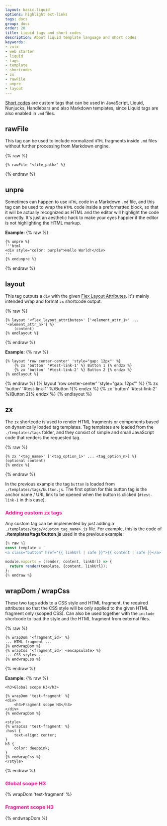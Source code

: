 ```yaml
---
layout: basic.liquid
options: highlight ext-links
tags: docs
group: docs
order: 20
title: Liquid tags and short codes
description: About liquid template language and short codes
keywords:
- zuix
- web starter
- liquid
- tags
- template
- shortcodes
- zx
- rawFile
- unpre
- layout
---
```


[Short codes](https://www.11ty.dev/docs/shortcodes/) are custom tags that can be used in JavaScript, Liquid, Nunjucks, Handlebars and also Markdown  templates,
since Liquid tags are also enabled in `.md` files.


## rawFile

This tag can be used to include normalized `HTML` fragments inside `.md` files without further processing from Markdown engine.

{% raw %}
```liquid
{% rawFile "<file_path>" %}
```
{% endraw %}


## unpre

Sometimes can happen to use `HTML` code in a Markdown `.md` file, and this tag can be used to wrap the `HTML` code inside a preformatted block,
so that it will be actually recognized as HTML and the editor will highlight the code correctly. It's just an aesthetic hack to make your eyes happier
if the editor is not highlighting the HTML markup.

**Example:**
{% raw %}
```liquid
{% unpre %}
'''html
<div style="color: purple">Hello World!</div>
'''
{% endunpre %}
```
{% endraw %}


## layout

This tag outputs a `div` with the given [Flex Layout Attributes](https://progressivered.com/fla/).
It's mainly intended wrap and format `zx` shortcode output.

{% raw %}
```liquid
{% layout '<flex_layout_attributes>' ['<element_attr_1>' ... '<element_attr_n>'] %}
    (content)
{% endlayout %}
```
{% endraw %}

**Example:**
{% raw %}
```liquid
{% layout 'row center-center' 'style="gap: 12px"' %}
    {% zx 'button' '#test-link-1' %} Button 1 {% endzx %}
    {% zx 'button' '#test-link-2' %} Button 2 {% endzx %}
{% endlayout %}
```
{% endraw %}
{% layout 'row center-center' 'style="gap: 12px"' %}
{% zx 'button' '#test-link-1' %}Button 1{% endzx %}
{% zx 'button' '#test-link-2' %}Button 2{% endzx %}
{% endlayout %}


## zx

The `zx` shortcode is used to render HTML fragments or components based on dynamically loaded tag templates.
Tag templates are loaded from the `./templates/tags` folder, and they consist of simple and small JavaScript code that
renders the requested tag.

{% raw %}
```liquid
{% zx '<tag_name>' ['<tag_option_1>' ... <tag_option_n>] %}
(optional content)
{% endzx %}
```
{% endraw %}

In the previous example the tag `button` is loaded from `./templates/tags/button.js`. The first option for this button tag
is the anchor name / URL link to be opened when the button is clicked (`#test-link-1` in this case).

### Adding custom zx tags

Any custom tag can be implemented by just adding a `./templates/tags/<custom_tag_name>.js` file. For example, this is the
code of **./templates/tags/button.js** used in the previous example:

```js
{% raw %}
const template = `
<a class="button" href="{{ linkUrl | safe }}">{{ content | safe }}</a>`;

module.exports = (render, content, linkUrl) => {
  return render(template, {content, linkUrl});
};
{% endraw %}
```


## wrapDom / wrapCss

These two tags adds to a CSS style and HTML fragment, the required attributes so that the CSS style will be only applied
to the given HTML fragment only (scoped CSS).
Can also be used together with the `include` shortcode to load the style and the HTML fragment from external files.

{% raw %}
```liquid
{% wrapDom '<fragment_id>' %}
... HTML fragment ...
{% endwrapDom %}
{% wrapCss '<fragment_id>' <encapsulate> %}
... CSS styles ...
{% endwrapCss %}
```
{% endraw %}

**Example:**
{% raw %}
```liquid
<h3>Global scope H3</h3>

{% wrapDom 'test-fragment' %}
<div>
    <h3>Fragment scope H3</h3>
</div>
{% endwrapDom %}

<style>
{% wrapCss 'test-fragment' %}
:host {
    text-align: center;
}
h3 {
    color: deeppink;
}
{% endwrapCss %}
</style>
```
{% endraw %}
<h3>Global scope H3</h3>
{% wrapDom 'test-fragment' %}
<div>
    <h3>Fragment scope H3</h3>
</div>
{% endwrapDom %}
<style>
{% wrapCss 'test-fragment' %}
:host { text-align: center; }
h3 { color: deeppink }
{% endwrapCss %}
 </style>
